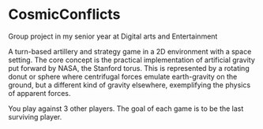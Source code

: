 # CosmicConflicts
Group project in my senior year at Digital arts and Entertainment

A turn-based artillery and strategy game in a 2D environment with a space setting. 
The core concept is the practical implementation of artificial gravity put forward by NASA, the Stanford torus. 
This is represented by a  rotating donut or sphere where centrifugal forces emulate earth-gravity on the ground, 
but a different kind of gravity elsewhere, exemplifying the physics of apparent forces.

You play against 3 other players. The goal of each game is to be the last surviving player. 
